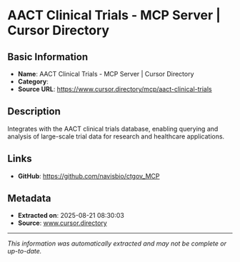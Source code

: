 # AACT Clinical Trials - MCP Server | Cursor Directory

## Basic Information
- **Name**: AACT Clinical Trials - MCP Server | Cursor Directory
- **Category**: 
- **Source URL**: https://www.cursor.directory/mcp/aact-clinical-trials

## Description
Integrates with the AACT clinical trials database, enabling querying and analysis of large-scale trial data for research and healthcare applications.

## Links
- **GitHub**: https://github.com/navisbio/ctgov_MCP
## Metadata
- **Extracted on**: 2025-08-21 08:30:03
- **Source**: www.cursor.directory

---
*This information was automatically extracted and may not be complete or up-to-date.*
